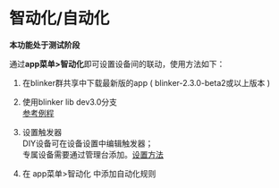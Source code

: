 # 智动化/自动化
**本功能处于测试阶段**  

通过**app菜单>智动化**即可设置设备间的联动，使用方法如下：  

1. 在blinker群共享中下载最新版的app ( blinker-2.3.0-beta2或以上版本 )  

2. 使用blinker lib dev3.0分支  
[参考例程](https://github.com/blinker-iot/blinker-library/tree/dev_3.0/examples/Blinker_AUTO)

3. 设置触发器  
DIY设备可在设备设置中编辑触发器；  
专属设备需要通过管理台添加。[设置方法](https://diandeng.tech/doc/actions-and-triggers)  

4. 在 app菜单>智动化 中添加自动化规则  